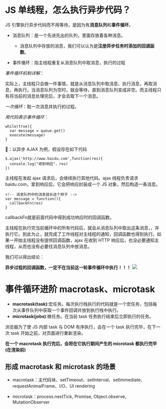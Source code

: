 # JS 单线程，怎么执行异步代码？

JS 引擎执行异步代码而不用等待，是因为有**消息队列**和**事件循环**。

- 消息队列：是一个先进先出的队列，里面存放着各种消息。
  - 消息队列中存放的消息，我们可以认为是**注册异步任务时添加的回调函数**。

- 事件循环：指主线程重复从消息队列中取消息，执行的过程

*事件循环机制详解*：

实际上，主线程只会做一件事情，就是从消息队列中取消息、执行消息，再取消息，再执行。当消息队列为空时，就会等待，直到消息队列变成非空。而主线程只有将当前的消息处理完后，才会去取下一个消息。

*一次循环*：取一次消息并执行的过程。

*用代码表示事件循环*：
```
while(true){
  var message = queue.get()
  execute(message)
}
```
🌰：以异步 AJAX 为例，假设存在如下代码
```
$.ajax('http://www.baidu.com',function(res){
  console.log("收到响应"，res)
})
```
主线程在发起 ajax 请求后，会继续执行其他代码。ajax 线程负责请求baidu.com，拿到响应后，它会把响应封装成一个 JS 对象，然后构造一条消息。
```
<!-- 消息队列中的消息就长这个样子 -->
var message = function(){
  callbackFn(res)
}
```
callbackFn就是前面代码中得到成功响应时的回调函数。

主线程在执行完当前循环中的所有代码后，就会从消息队列中取出这条消息，，并执行它。到此为止，就完成了工作线程对主线程的通知，回调函数也得到执行。如果一开始主线程没有提供回调函数，ajax 在收到 HTTP 响应后，也没必要通知主线程，从而也没有必要往消息队列中放消息。

我们可以得出结论：

**异步过程的回调函数，一定不在当前这一轮事件循环中执行！！！**
![](../img/图1.jpg)

# 事件循环进阶 macrotask、microtask

- **macrotask(task)**:宏任务。每次执行栈执行的代码就是一个宏任务，包括每次从事件队列中获取一个事件回调并放到执行栈中执行。
- **microtask(jobs)**:微任务。在当前 task 任务执行结束后立即执行的任务。

浏览器为了使 JS 内部 task 与 DOM 有序执行，会在一个 task 执行完毕，在下一次 task 开始之前，对页面进行重新渲染。

**在一个 macrotask 执行完后，会将在它执行期间产生的 microtask 都执行完毕(在渲染前)**

## 形成 macrotask 和 microtask 的场景

- macrotask：主代码块、setTimeout、setInterval、setImmediate、requestAnimalFrame、I/O、UI rendering

- microtask：process.nextTick, Promise, Object.observe, MutationObserver
